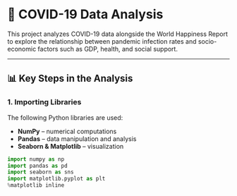 # 🦠 COVID-19 Data Analysis

This project analyzes COVID-19 data alongside the World Happiness Report to explore the relationship between pandemic infection rates and socio-economic factors such as GDP, health, and social support.

---

## 📊 Key Steps in the Analysis

### 1. Importing Libraries
The following Python libraries are used:
- **NumPy** – numerical computations  
- **Pandas** – data manipulation and analysis  
- **Seaborn & Matplotlib** – visualization  

```python
import numpy as np
import pandas as pd
import seaborn as sns
import matplotlib.pyplot as plt
%matplotlib inline
